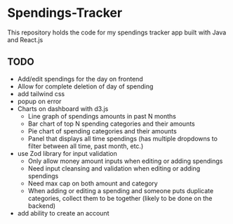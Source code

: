 # Spendings-Tracker
This repository holds the code for my spendings tracker app built with Java and React.js


## TODO
- Add/edit spendings for the day on frontend
- Allow for complete deletion of day of spending
- add tailwind css
- popup on error
- Charts on dashboard with d3.js
    - Line graph of spendings amounts in past N months
    - Bar chart of top N spending categories and their amounts
    - Pie chart of spending categories and their amounts
    - Panel that displays all time spendings (has multiple dropdowns to filter between all time, past month, etc.)
- use Zod library for input validation
    - Only allow money amount inputs when editing or adding spendings
    - Need input cleansing and validation when editing or adding spendings
    - Need max cap on both amount and category
    - When adding or editing a spending and someone puts duplicate categories, collect them to be together (likely to be done on the backend)
- add ability to create an account 
